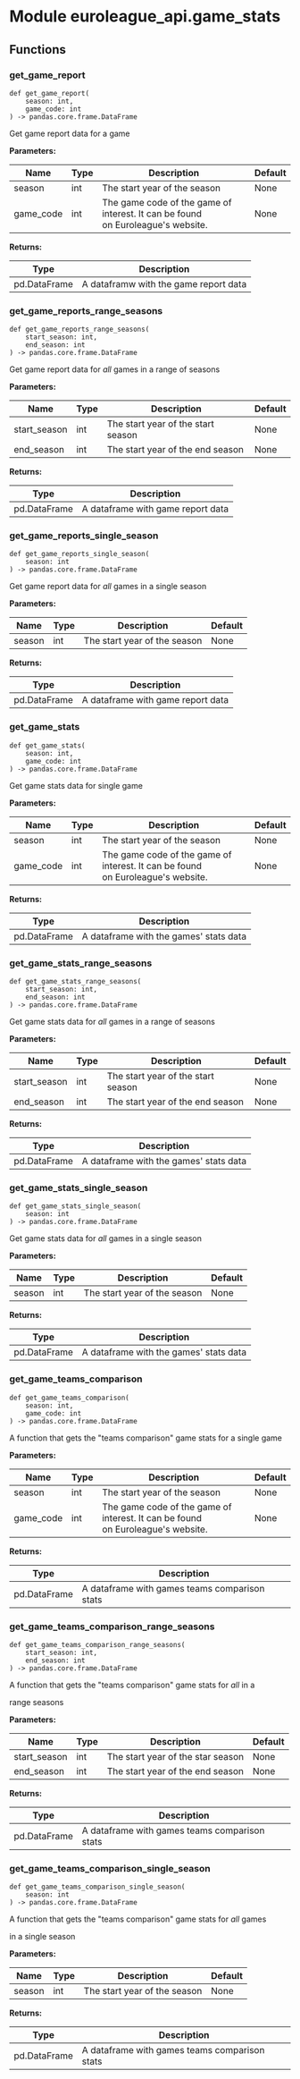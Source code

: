 # Module euroleague_api.game_stats

## Functions

    
### get_game_report

```python3
def get_game_report(
    season: int,
    game_code: int
) -> pandas.core.frame.DataFrame
```

Get game report data for a game

**Parameters:**

| Name | Type | Description | Default |
|---|---|---|---|
| season | int | The start year of the season | None |
| game_code | int | The game code of the game of interest. It can be found<br>on Euroleague's website. | None |

**Returns:**

| Type | Description |
|---|---|
| pd.DataFrame | A dataframw with the game report data |

    
### get_game_reports_range_seasons

```python3
def get_game_reports_range_seasons(
    start_season: int,
    end_season: int
) -> pandas.core.frame.DataFrame
```

Get game report data for *all* games in a range of seasons

**Parameters:**

| Name | Type | Description | Default |
|---|---|---|---|
| start_season | int | The start year of the start season | None |
| end_season | int | The start year of the end season | None |

**Returns:**

| Type | Description |
|---|---|
| pd.DataFrame | A dataframe with game report data |

    
### get_game_reports_single_season

```python3
def get_game_reports_single_season(
    season: int
) -> pandas.core.frame.DataFrame
```

Get game report data for *all* games in a single season

**Parameters:**

| Name | Type | Description | Default |
|---|---|---|---|
| season | int | The start year of the season | None |

**Returns:**

| Type | Description |
|---|---|
| pd.DataFrame | A dataframe with game report data |

    
### get_game_stats

```python3
def get_game_stats(
    season: int,
    game_code: int
) -> pandas.core.frame.DataFrame
```

Get game stats data for single game

**Parameters:**

| Name | Type | Description | Default |
|---|---|---|---|
| season | int | The start year of the season | None |
| game_code | int | The game code of the game of interest. It can be found<br>on Euroleague's website. | None |

**Returns:**

| Type | Description |
|---|---|
| pd.DataFrame | A dataframe with the games' stats data |

    
### get_game_stats_range_seasons

```python3
def get_game_stats_range_seasons(
    start_season: int,
    end_season: int
) -> pandas.core.frame.DataFrame
```

Get game stats data for *all* games in a range of seasons

**Parameters:**

| Name | Type | Description | Default |
|---|---|---|---|
| start_season | int | The start year of the start season | None |
| end_season | int | The start year of the end season | None |

**Returns:**

| Type | Description |
|---|---|
| pd.DataFrame | A dataframe with the games' stats data |

    
### get_game_stats_single_season

```python3
def get_game_stats_single_season(
    season: int
) -> pandas.core.frame.DataFrame
```

Get game stats data for *all* games in a single season

**Parameters:**

| Name | Type | Description | Default |
|---|---|---|---|
| season | int | The start year of the season | None |

**Returns:**

| Type | Description |
|---|---|
| pd.DataFrame | A dataframe with the games' stats data |

    
### get_game_teams_comparison

```python3
def get_game_teams_comparison(
    season: int,
    game_code: int
) -> pandas.core.frame.DataFrame
```

A function that gets the "teams comparison" game stats for a single game

**Parameters:**

| Name | Type | Description | Default |
|---|---|---|---|
| season | int | The start year of the season | None |
| game_code | int | The game code of the game of interest. It can be found<br>on Euroleague's website. | None |

**Returns:**

| Type | Description |
|---|---|
| pd.DataFrame | A dataframe with games teams comparison stats |

    
### get_game_teams_comparison_range_seasons

```python3
def get_game_teams_comparison_range_seasons(
    start_season: int,
    end_season: int
) -> pandas.core.frame.DataFrame
```

A function that gets the "teams comparison" game stats for *all* in a

range seasons

**Parameters:**

| Name | Type | Description | Default |
|---|---|---|---|
| start_season | int | The start year of the star season | None |
| end_season | int | The start year of the end season | None |

**Returns:**

| Type | Description |
|---|---|
| pd.DataFrame | A dataframe with games teams comparison stats |

    
### get_game_teams_comparison_single_season

```python3
def get_game_teams_comparison_single_season(
    season: int
) -> pandas.core.frame.DataFrame
```

A function that gets the "teams comparison" game stats for *all* games

in a single season

**Parameters:**

| Name | Type | Description | Default |
|---|---|---|---|
| season | int | The start year of the season | None |

**Returns:**

| Type | Description |
|---|---|
| pd.DataFrame | A dataframe with games teams comparison stats |

